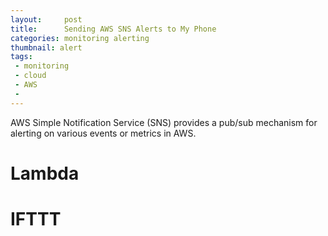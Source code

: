 ```yaml
---
layout:     post
title:      Sending AWS SNS Alerts to My Phone
categories: monitoring alerting
thumbnail: alert
tags:
 - monitoring
 - cloud
 - AWS
 -
---
```


AWS Simple Notification Service (SNS) provides a pub/sub mechanism for alerting on various events or metrics in AWS.

# Lambda


# IFTTT
